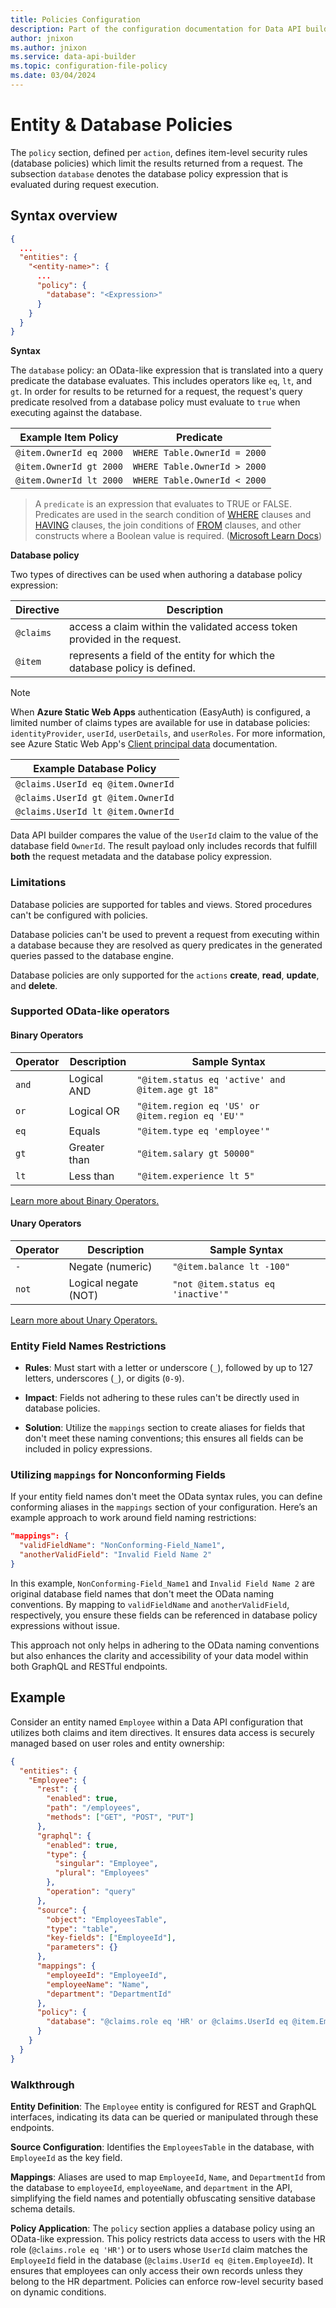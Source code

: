 ```yaml
---
title: Policies Configuration
description: Part of the configuration documentation for Data API builder, focusing on Policies Configuration.
author: jnixon
ms.author: jnixon
ms.service: data-api-builder
ms.topic: configuration-file-policy
ms.date: 03/04/2024
---
```


# Entity & Database Policies

The `policy` section, defined per `action`, defines item-level security rules (database policies) which limit the results returned from a request. The subsection `database` denotes the database policy expression that is evaluated during request execution.

## Syntax overview

```json
{
  ...
  "entities": {
    "<entity-name>": {
      ...
      "policy": {
        "database": "<Expression>"
      }
    }
  }
}
```

**Syntax**

The `database` policy: an OData-like expression that is translated into a query predicate the database evaluates. This includes operators like `eq`, `lt`, and `gt`. In order for results to be returned for a request, the request's query predicate resolved from a database policy must evaluate to `true` when executing against the database.

|Example Item Policy|Predicate
|-|-
|`@item.OwnerId eq 2000`|`WHERE Table.OwnerId = 2000`
|`@item.OwnerId gt 2000`|`WHERE Table.OwnerId > 2000`
|`@item.OwnerId lt 2000`|`WHERE Table.OwnerId < 2000`

> A `predicate` is an expression that evaluates to TRUE or FALSE. Predicates are used in the search condition of [WHERE](/sql/t-sql/queries/where-transact-sql) clauses and [HAVING](/sql/t-sql/queries/select-having-transact-sql) clauses, the join conditions of [FROM](/sql/t-sql/queries/from-transact-sql) clauses, and other constructs where a Boolean value is required.
([Microsoft Learn Docs](/sql/t-sql/queries/predicates?view=sql-server-ver16&preserve-view=true))

**Database policy**

Two types of directives can be used when authoring a database policy expression:

|Directive|Description
|-|-
|`@claims`| access a claim within the validated access token provided in the request.
|`@item`| represents a field of the entity for which the database policy is defined.

> [!NOTE]
> When **Azure Static Web Apps** authentication (EasyAuth) is configured, a limited number of claims types are available for use in database policies: `identityProvider`, `userId`, `userDetails`, and `userRoles`. For more information, see Azure Static Web App's [Client principal data](/azure/static-web-apps/user-information?tabs=javascript#client-principal-data) documentation.

|Example Database Policy
|-
|`@claims.UserId eq @item.OwnerId`
|`@claims.UserId gt @item.OwnerId`
|`@claims.UserId lt @item.OwnerId`

Data API builder compares the value of the `UserId` claim to the value of the database field `OwnerId`. The result payload only includes records that fulfill **both** the request metadata and the database policy expression.

### Limitations

Database policies are supported for tables and views. Stored procedures can't be configured with policies.

Database policies can't be used to prevent a request from executing within a database because they are resolved as query predicates in the generated queries passed to the database engine. 

Database policies are only supported for the `actions` **create**, **read**, **update**, and **delete**.

### Supported OData-like operators

#### Binary Operators

| Operator | Description | Sample Syntax |
|----------|-------------|---------------|
| `and`    | Logical AND | `"@item.status eq 'active' and @item.age gt 18"` |
| `or`     | Logical OR  | `"@item.region eq 'US' or @item.region eq 'EU'"` |
| `eq`     | Equals      | `"@item.type eq 'employee'"` |
| `gt`     | Greater than| `"@item.salary gt 50000"` |
| `lt`     | Less than   | `"@item.experience lt 5"` |

[Learn more about Binary Operators.](/dotnet/api/microsoft.odata.uriparser.binaryoperatorkind?view=odata-core-7.0&preserve-view=true)

#### Unary Operators

| Operator | Description         | Sample Syntax |
|----------|---------------------|---------------|
| `-`      | Negate (numeric)    | `"@item.balance lt -100"` |
| `not`    | Logical negate (NOT) | `"not @item.status eq 'inactive'"` |

[Learn more about Unary Operators.](/dotnet/api/microsoft.odata.uriparser.unaryoperatorkind?view=odata-core-7.0&preserve-view=true)

### Entity Field Names Restrictions

- **Rules**: Must start with a letter or underscore (`_`), followed by up to 127 letters, underscores (`_`), or digits (`0-9`).
  
- **Impact**: Fields not adhering to these rules can't be directly used in database policies.

- **Solution**: Utilize the `mappings` section to create aliases for fields that don't meet these naming conventions; this ensures all fields can be included in policy expressions.

### Utilizing `mappings` for Nonconforming Fields

If your entity field names don't meet the OData syntax rules, you can define conforming aliases in the `mappings` section of your configuration. Here’s an example approach to work around field naming restrictions:

```json
"mappings": {
  "validFieldName": "NonConforming-Field_Name1",
  "anotherValidField": "Invalid Field Name 2"
}
```

In this example, `NonConforming-Field_Name1` and `Invalid Field Name 2` are original database field names that don't meet the OData naming conventions. By mapping to `validFieldName` and `anotherValidField`, respectively, you ensure these fields can be referenced in database policy expressions without issue.

This approach not only helps in adhering to the OData naming conventions but also enhances the clarity and accessibility of your data model within both GraphQL and RESTful endpoints.

## Example

Consider an entity named `Employee` within a Data API configuration that utilizes both claims and item directives. It ensures data access is securely managed based on user roles and entity ownership:

```json
{
  "entities": {
    "Employee": {
      "rest": {
        "enabled": true,
        "path": "/employees",
        "methods": ["GET", "POST", "PUT"]
      },
      "graphql": {
        "enabled": true,
        "type": {
          "singular": "Employee",
          "plural": "Employees"
        },
        "operation": "query"
      },
      "source": {
        "object": "EmployeesTable",
        "type": "table",
        "key-fields": ["EmployeeId"],
        "parameters": {}
      },
      "mappings": {
        "employeeId": "EmployeeId",
        "employeeName": "Name",
        "department": "DepartmentId"
      },
      "policy": {
        "database": "@claims.role eq 'HR' or @claims.UserId eq @item.EmployeeId"
      }
    }
  }
}
```

### Walkthrough

**Entity Definition**: The `Employee` entity is configured for REST and GraphQL interfaces, indicating its data can be queried or manipulated through these endpoints.

**Source Configuration**: Identifies the `EmployeesTable` in the database, with `EmployeeId` as the key field.

**Mappings**: Aliases are used to map `EmployeeId`, `Name`, and `DepartmentId` from the database to `employeeId`, `employeeName`, and `department` in the API, simplifying the field names and potentially obfuscating sensitive database schema details.

**Policy Application**: The `policy` section applies a database policy using an OData-like expression. This policy restricts data access to users with the HR role (`@claims.role eq 'HR'`) or to users whose `UserId` claim matches the `EmployeeId` field in the database (`@claims.UserId eq @item.EmployeeId`). It ensures that employees can only access their own records unless they belong to the HR department. Policies can enforce row-level security based on dynamic conditions. 